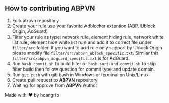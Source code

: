## How to contributing ABPVN
1. Fork abpvn repository
2. Create your rule use your favorite Adblocker extention (ABP, Ublock Origin, AdGuard)
3. Filter your rule as type: network rule, element hiding rule, network white list rule, element hide white list rule and add it to correct file under `filter/src` folder. If you want to add rule only support by Ublock Origin please modify file `filter/src/abpvn_ublock_specific.txt`. Similar this `filter/src/abpvn_adguard_specific.txt` is for AdGuard.
4. Run `bash commit.sh` to build filter or `bash sort-and-commit.sh` to skip filter build then follow question for commit type and update domain.
5. Run `git push` with git-bash in Windows or terminal on Unix/Linux
6. Create pull request to **ABPVN** repository
7. Waiting for approve from **ABPVN** Author

Made with ♥ by hoangrio
